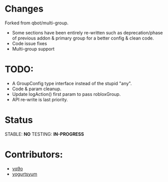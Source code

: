 # Changes
Forked from qbot/multi-group.

* Some sections have been entirely re-written such as deprecation/phase of previous addon & primary group for a better config & clean code.
* Code issue fixes
* Multi-group support

# TODO:
* A GroupConfig type interface instead of the stupid "any".
* Code & param cleanup.
* Update logAction() first param to pass robloxGroup.
* API re-write is last priority.

# Status
STABLE: **NO**
TESTING: **IN-PROGRESS**

# Contributors:
* [vq9o](https://github.com/vq9o)
* [yogurtsyum](https://github.com/yogurtsyum) 